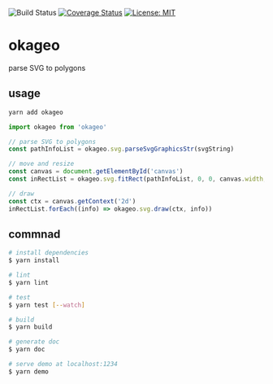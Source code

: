 ![Build Status](https://github.com/miyanokomiya/okageo/workflows/test/badge.svg)
[![Coverage Status](https://coveralls.io/repos/github/miyanokomiya/okageo/badge.svg?branch=master)](https://coveralls.io/github/miyanokomiya/okageo?branch=master)
[![License: MIT](https://img.shields.io/badge/License-MIT-yellow.svg)](https://opensource.org/licenses/MIT)

# okageo

parse SVG to polygons

## usage

``` bash
yarn add okageo
```

```js
import okageo from 'okageo'

// parse SVG to polygons
const pathInfoList = okageo.svg.parseSvgGraphicsStr(svgString)

// move and resize
const canvas = document.getElementById('canvas')
const inRectList = okageo.svg.fitRect(pathInfoList, 0, 0, canvas.width, canvas.height)

// draw
const ctx = canvas.getContext('2d')
inRectList.forEach((info) => okageo.svg.draw(ctx, info))
```

## commnad

``` bash
# install dependencies
$ yarn install

# lint
$ yarn lint

# test
$ yarn test [--watch]

# build
$ yarn build

# generate doc
$ yarn doc

# serve demo at localhost:1234
$ yarn demo
```
